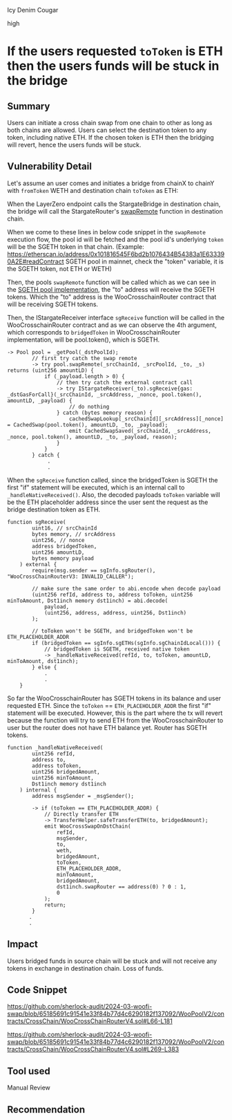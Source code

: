 Icy Denim Cougar

high

# If the users requested `toToken` is ETH then the users funds will be stuck in the bridge

## Summary
Users can initiate a cross chain swap from one chain to other as long as both chains are allowed. Users can select the destination token to any token, including native ETH. If the chosen token is ETH then the bridging will revert, hence the users funds will be stuck. 
## Vulnerability Detail
Let's assume an user comes and initiates a bridge from chainX to chainY with `fromToken` WETH and destination chain `toToken` as ETH:

When the LayerZero endpoint calls the StargateBridge in destination chain, the bridge will call the StargateRouter's [swapRemote](https://github.com/stargate-protocol/stargate/blob/c647a3a647fc693c38b16ef023c54e518b46e206/contracts/Router.sol#L376-L425) function in destination chain.

When we come to these lines in below code snippet in the `swapRemote` execution flow, the pool id will be fetched and the pool id's underlying `token` will be the SGETH token in that chain. (Example: https://etherscan.io/address/0x101816545F6bd2b1076434B54383a1E633390A2E#readContract SGETH pool in mainnet, check the "token" variable, it is the SGETH token, not ETH or WETH)

Then, the pools `swapRemote` function will be called which as we can see in the [SGETH pool implementation](https://github.com/stargate-protocol/stargate/blob/c647a3a647fc693c38b16ef023c54e518b46e206/contracts/Pool.sol#L329), the "to" address will receive the SGETH tokens. Which the "to" address is the WooCrosschainRouter contract that will be receiving SGETH tokens. 

Then, the IStargateReceiver interface `sgReceive` function will be called in the WooCrosschainRouter contract and as we can observe the 4th argument, which corresponds to `bridgedToken` in WooCrosschainRouter implementation, will be pool.token(), which is SGETH. 
```solidity
-> Pool pool = _getPool(_dstPoolId);
        // first try catch the swap remote
        -> try pool.swapRemote(_srcChainId, _srcPoolId, _to, _s) returns (uint256 amountLD) {
            if (_payload.length > 0) {
                // then try catch the external contract call
                -> try IStargateReceiver(_to).sgReceive{gas: _dstGasForCall}(_srcChainId, _srcAddress, _nonce, pool.token(), amountLD, _payload) {
                    // do nothing
                } catch (bytes memory reason) {
                    cachedSwapLookup[_srcChainId][_srcAddress][_nonce] = CachedSwap(pool.token(), amountLD, _to, _payload);
                    emit CachedSwapSaved(_srcChainId, _srcAddress, _nonce, pool.token(), amountLD, _to, _payload, reason);
                }
            }
        } catch {
             .
             .
```

When the `sgReceive` function called, since the bridgedToken is SGETH the first "if" statement will be executed, which is an internal call to `_handleNativeReceived()`. Also, the decoded payloads `toToken` variable will be the ETH placeholder address since the user sent the request as the bridge destination token as ETH. 
```solidity
function sgReceive(
        uint16, // srcChainId
        bytes memory, // srcAddress
        uint256, // nonce
        address bridgedToken,
        uint256 amountLD,
        bytes memory payload
    ) external {
        require(msg.sender == sgInfo.sgRouter(), "WooCrossChainRouterV3: INVALID_CALLER");

        // make sure the same order to abi.encode when decode payload
        (uint256 refId, address to, address toToken, uint256 minToAmount, Dst1inch memory dst1inch) = abi.decode(
            payload,
            (uint256, address, address, uint256, Dst1inch)
        );

        // toToken won't be SGETH, and bridgedToken won't be ETH_PLACEHOLDER_ADDR
        if (bridgedToken == sgInfo.sgETHs(sgInfo.sgChainIdLocal())) {
            // bridgedToken is SGETH, received native token
            -> _handleNativeReceived(refId, to, toToken, amountLD, minToAmount, dst1inch);
        } else {
            .
            .
    }
```

So far the WooCrosschainRouter has SGETH tokens in its balance and user requested ETH. Since the `toToken` == `ETH_PLACEHOLDER_ADDR` the first "if" statement will be executed. However, this is the part where the tx will revert because the function will try to send ETH  from the WooCrosschainRouter to user but the router does not have ETH balance yet. Router has SGETH tokens.
```solidity
function _handleNativeReceived(
        uint256 refId,
        address to,
        address toToken,
        uint256 bridgedAmount,
        uint256 minToAmount,
        Dst1inch memory dst1inch
    ) internal {
        address msgSender = _msgSender();

        -> if (toToken == ETH_PLACEHOLDER_ADDR) {
            // Directly transfer ETH
            -> TransferHelper.safeTransferETH(to, bridgedAmount);
            emit WooCrossSwapOnDstChain(
                refId,
                msgSender,
                to,
                weth,
                bridgedAmount,
                toToken,
                ETH_PLACEHOLDER_ADDR,
                minToAmount,
                bridgedAmount,
                dst1inch.swapRouter == address(0) ? 0 : 1,
                0
            );
            return;
        }
       .
       .
```
## Impact
Users bridged funds in source chain will be stuck and will not receive any tokens in exchange in destination chain. Loss of funds.
## Code Snippet
https://github.com/sherlock-audit/2024-03-woofi-swap/blob/65185691c91541e33f84b77d4c6290182f137092/WooPoolV2/contracts/CrossChain/WooCrossChainRouterV4.sol#L66-L181

https://github.com/sherlock-audit/2024-03-woofi-swap/blob/65185691c91541e33f84b77d4c6290182f137092/WooPoolV2/contracts/CrossChain/WooCrossChainRouterV4.sol#L269-L383
## Tool used

Manual Review

## Recommendation
